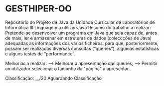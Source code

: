 # GESTHIPER-OO
Repositório do Projeto de Java da Unidade Curricular de Laboratórios de Informática III
Linguagem a utilizar:Java
Resumo do trabalho a realizar:
Pretende-se desenvolver um programa em Java que seja capaz de, antes de mais, ler
e armazenar em estruturas de dados (coleccções de Java) adequadas as informações
dos vários ficheiros, para que, posteriormente, possam ser realizadas diversas
consultas (“queries”), algumas estatísticas e alguns testes de “performance”.

Melhorias a realizar:
--> Melhorar a apresentação das queries;
--> Permitir ao utilizador selecionar o tamanho da "página" a apresentar.

Classificação: __/20 Aguardando Classificação

